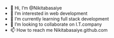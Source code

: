 - 👋 Hi, I’m @Nikitabasaiye
- 👀 I’m interested in web development
- 🌱 I’m currently learning full stack development
- 💞️ I’m looking to collaborate on I.T.company
- 📫 How to reach me Nikitabasaiye.github.com

<!---
Nikitabasaiye/Nikitabasaiye is a ✨ special ✨ repository because its `README.md` (this file) appears on your GitHub profile.
You can click the Preview link to take a look at your changes.
--->
